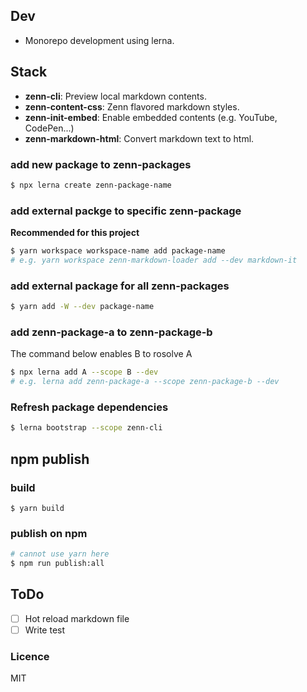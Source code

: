 
## Dev
- Monorepo development using lerna.

## Stack
- **zenn-cli**: Preview local markdown contents.
- **zenn-content-css**: Zenn flavored markdown styles.
- **zenn-init-embed**: Enable embedded contents (e.g. YouTube, CodePen...)
- **zenn-markdown-html**: Convert markdown text to html.

### add new package to zenn-packages
```sh
$ npx lerna create zenn-package-name
```

### add external packge to specific zenn-package
**Recommended for this project**
```sh
$ yarn workspace workspace-name add package-name
# e.g. yarn workspace zenn-markdown-loader add --dev markdown-it
```

### add external package for all zenn-packages
```sh
$ yarn add -W --dev package-name
```

### add zenn-package-a to zenn-package-b
The command below enables B to rosolve A
```sh
$ npx lerna add A --scope B --dev
# e.g. lerna add zenn-package-a --scope zenn-package-b --dev 
```

### Refresh package dependencies
```sh
$ lerna bootstrap --scope zenn-cli
```

## npm publish

### build
```
$ yarn build
```

### publish on npm
```sh
# cannot use yarn here
$ npm run publish:all
```

## ToDo
- [ ] Hot reload markdown file
- [ ] Write test

### Licence
MIT

